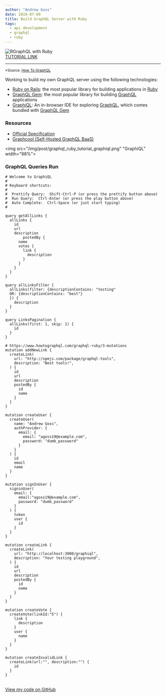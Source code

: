 ```yaml
---
author: "Andrew Goss"
date: 2019-07-09
title: Build GraphQL Server with Ruby
tags:
  - api development
  - graphql
  - ruby
---
```

![RGraphQL with Ruby](/img/post/graphql_ruby.png "GraphQL with Ruby")<br>
<a href="https://www.howtographql.com/graphql-ruby/0-introduction/" target="_blank">TUTORIAL LINK</a><br>
<hr>

<sub>*Source: <a href="https://www.howtographql.com" target=_>How To GraphQL</a></sub>

Working to build my own GraphQL server using the following technologies:

* <a href="http://rubyonrails.org" target=_>Ruby on Rails</a>: the most popular library for building applications in <a href="https://www.ruby-lang.org/en" target=_>Ruby</a>
* <a href="http://graphql-ruby.org" target=_>GraphQL Gem</a>: the most popular library for building <a href="http://graphql.org" target=_>GraphQL</a> applications
* <a href="https://github.com/graphql/graphiql" target=_>GraphiQL</a>: An in-browser IDE for exploring <a href="http://graphql.org" target=_>GraphQL</a>, which comes bundled with <a href="http://graphql-ruby.org" target=_>GraphQL Gem</a>

### Resources
* <a href="https://facebook.github.io/graphql" target=_>Official Specification</a>
* <a href="https://www.graph.cool" target=_>Graphcool (Self-Hosted GraphQL BaaS)</a>

<img src="/img/post/graphql_ruby_tutorial_graphiql.png" "GraphiQL" width="98%">

### GraphQL Queries Run
```
# Welcome to GraphiQL
#
# Keyboard shortcuts:
#
#  Prettify Query:  Shift-Ctrl-P (or press the prettify button above)
#  Run Query:  Ctrl-Enter (or press the play button above)
#  Auto Complete:  Ctrl-Space (or just start typing)
#

query getAllLinks {
  allLinks {
    id
    url
    description
		postedBy {
      name
      votes {
        link {
          description
        }
      }
    }
  }
}

query allLinksFilter {
  allLinks(filter: {descriptionContains: "testing"
  OR: {descriptionContains: "best"}
  }) {
    description
  }
}

query LinksPagination {
  allLinks(first: 1, skip: 1) {
    id
  }
}

# https://www.howtographql.com/graphql-ruby/3-mutations
mutation addNewLink {
  createLink(
    url: "http://npmjs.com/package/graphql-tools",
    description: "Best tools!",
  ) {
    id
    url
    description
    postedBy {
      id
      name
    }
  }
}

mutation createUser {
  createUser(
    name: "Andrew Goss",
    authProvider: {
      email: {
        email: "agoss19@example.com",
        password: "dumb_password"
      }
    }
  ) {
    id
    email
    name
  }
}

mutation signInUser {
  signinUser(
    email: {
      email:"agoss19@example.com",
      password: "dumb_password"
    }
  ) {
    token
    user {
      id
    }
  }
}

mutation createLink {
  createLink(
    url: "http://localhost:3000/graphiql",
    description: "Your testing playground",
  ) {
    id
    url
    description
    postedBy {
      id
      name
    }
  }
}

mutation createVote {
  createVote(linkId:"5") {
    link {
      description
    }
    user {
      name
    }
  }
}

mutation createInvalidLink {
  createLink(url:"", description:"") {
    id
  }
}
```

<br class="custom"><a href="https://github.com/andrewrgoss/graphql-tutorial-ruby" class="btn" target="_blank">View my code on GitHub</a><br class="custom">